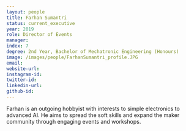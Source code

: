 ```yaml
---
layout: people
title: Farhan Sumantri
status: current_executive
year: 2019
role: Director of Events
manager: 
index: 7
degree: 2nd Year, Bachelor of Mechatronic Engineering (Honours)
image: /images/people/FarhanSumantri_profile.JPG
email:
website-url: 
instagram-id: 
twitter-id: 
linkedin-url:
github-id: 
---
```

Farhan is an outgoing hobbyist with interests to simple electronics to advanced AI. He aims to spread the soft skills and expand the maker community through engaging events and workshops.
